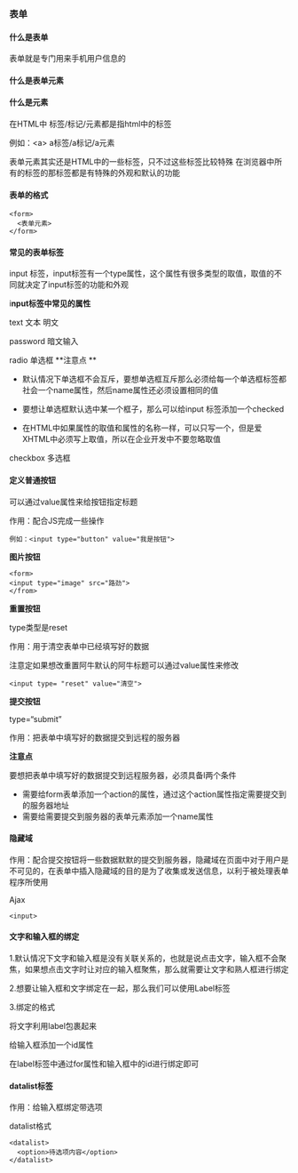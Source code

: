 ### 表单

#### 什么是表单

表单就是专门用来手机用户信息的

#### 什么是表单元素

#### 什么是元素

在HTML中 标签/标记/元素都是指html中的标签

例如：&lt;a&gt; a标签/a标记/a元素

表单元素其实还是HTML中的一些标签，只不过这些标签比较特殊  在浏览器中所有的标签的那标签都是有特殊的外观和默认的功能

#### 表单的格式

```
<form>
  <表单元素>
</form>
```

#### 常见的表单标签

input 标签，input标签有一个type属性，这个属性有很多类型的取值，取值的不同就决定了input标签的功能和外观

i**nput标签中常见的属性**

text 文本  明文

password 暗文输入

radio  单选框  **注意点 **

* 默认情况下单选框不会互斥，要想单选框互斥那么必须给每一个单选框标签都社会一个name属性，然后name属性还必须设置相同的值

* 要想让单选框默认选中某一个框子，那么可以给input 标签添加一个checked

* 在HTML中如果属性的取值和属性的名称一样，可以只写一个，但是爱XHTML中必须写上取值，所以在企业开发中不要忽略取值

checkbox  多选框

#### 定义普通按钮

可以通过value属性来给按钮指定标题

作用：配合JS完成一些操作

```
例如：<input type="button" value="我是按钮">
```

**图片按钮**

```
<form>
<input type="image" src="路劲">
</from>
```

**重置按钮**

type类型是reset

作用：用于清空表单中已经填写好的数据

注意定如果想改重置阿牛默认的阿牛标题可以通过value属性来修改

```
<input type= "reset" value="清空">
```

**提交按钮**

type=“submit”

作用：把表单中填写好的数据提交到远程的服务器

**注意点**

要想把表单中填写好的数据提交到远程服务器，必须具备l两个条件

* 需要给form表单添加一个action的属性，通过这个action属性指定需要提交到的服务器地址
* 需要给需要提交到服务器的表单元素添加一个name属性

#### 隐藏域

作用：配合提交按钮将一些数据默默的提交到服务器，隐藏域在页面中对于用户是不可见的，在表单中插入隐藏域的目的是为了收集或发送信息，以利于被处理表单程序所使用

Ajax

```
<input>
```



#### 文字和输入框的绑定

1.默认情况下文字和输入框是没有关联关系的，也就是说点击文字，输入框不会聚焦，如果想点击文字时让对应的输入框聚焦，那么就需要让文字和熟人框进行绑定

2.想要让输入框和文字绑定在一起，那么我们可以使用Label标签

3.绑定的格式

将文字利用label包裹起来

给输入框添加一个id属性

在label标签中通过for属性和输入框中的id进行绑定即可 



#### datalist标签

作用：给输入框绑定带选项



datalist格式

```
<datalist>
  <option>待选项内容</option>
</datalist>
```





